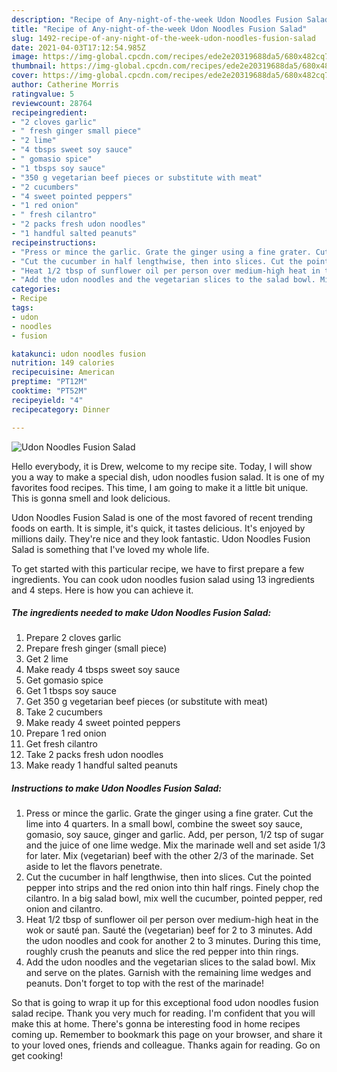```yaml
---
description: "Recipe of Any-night-of-the-week Udon Noodles Fusion Salad"
title: "Recipe of Any-night-of-the-week Udon Noodles Fusion Salad"
slug: 1492-recipe-of-any-night-of-the-week-udon-noodles-fusion-salad
date: 2021-04-03T17:12:54.985Z
image: https://img-global.cpcdn.com/recipes/ede2e20319688da5/680x482cq70/udon-noodles-fusion-salad-recipe-main-photo.jpg
thumbnail: https://img-global.cpcdn.com/recipes/ede2e20319688da5/680x482cq70/udon-noodles-fusion-salad-recipe-main-photo.jpg
cover: https://img-global.cpcdn.com/recipes/ede2e20319688da5/680x482cq70/udon-noodles-fusion-salad-recipe-main-photo.jpg
author: Catherine Morris
ratingvalue: 5
reviewcount: 28764
recipeingredient:
- "2 cloves garlic"
- " fresh ginger small piece"
- "2 lime"
- "4 tbsps sweet soy sauce"
- " gomasio spice"
- "1 tbsps soy sauce"
- "350 g vegetarian beef pieces or substitute with meat"
- "2 cucumbers"
- "4 sweet pointed peppers"
- "1 red onion"
- " fresh cilantro"
- "2 packs fresh udon noodles"
- "1 handful salted peanuts"
recipeinstructions:
- "Press or mince the garlic. Grate the ginger using a fine grater. Cut the lime into 4 quarters. In a small bowl, combine the sweet soy sauce, gomasio, soy sauce, ginger and garlic. Add, per person, 1/2 tsp of sugar and the juice of one lime wedge. Mix the marinade well and set aside 1/3 for later. Mix (vegetarian) beef with the other 2/3 of the marinade. Set aside to let the flavors penetrate."
- "Cut the cucumber in half lengthwise, then into slices. Cut the pointed pepper into strips and the red onion into thin half rings. Finely chop the cilantro. In a big salad bowl, mix well the cucumber, pointed pepper, red onion and cilantro."
- "Heat 1/2 tbsp of sunflower oil per person over medium-high heat in the wok or sauté pan. Sauté the (vegetarian) beef for 2 to 3 minutes. Add the udon noodles and cook for another 2 to 3 minutes. During this time, roughly crush the peanuts and slice the red pepper into thin rings."
- "Add the udon noodles and the vegetarian slices to the salad bowl. Mix and serve on the plates. Garnish with the remaining lime wedges and peanuts. Don&#39;t forget to top with the rest of the marinade!"
categories:
- Recipe
tags:
- udon
- noodles
- fusion

katakunci: udon noodles fusion 
nutrition: 149 calories
recipecuisine: American
preptime: "PT12M"
cooktime: "PT52M"
recipeyield: "4"
recipecategory: Dinner

---
```



![Udon Noodles Fusion Salad](https://img-global.cpcdn.com/recipes/ede2e20319688da5/680x482cq70/udon-noodles-fusion-salad-recipe-main-photo.jpg)

Hello everybody, it is Drew, welcome to my recipe site. Today, I will show you a way to make a special dish, udon noodles fusion salad. It is one of my favorites food recipes. This time, I am going to make it a little bit unique. This is gonna smell and look delicious.

Udon Noodles Fusion Salad is one of the most favored of recent trending foods on earth. It is simple, it's quick, it tastes delicious. It's enjoyed by millions daily. They're nice and they look fantastic. Udon Noodles Fusion Salad is something that I've loved my whole life.




To get started with this particular recipe, we have to first prepare a few ingredients. You can cook udon noodles fusion salad using 13 ingredients and 4 steps. Here is how you can achieve it.

<!--inarticleads1-->

##### The ingredients needed to make Udon Noodles Fusion Salad:

1. Prepare 2 cloves garlic
1. Prepare  fresh ginger (small piece)
1. Get 2 lime
1. Make ready 4 tbsps sweet soy sauce
1. Get  gomasio spice
1. Get 1 tbsps soy sauce
1. Get 350 g vegetarian beef pieces (or substitute with meat)
1. Take 2 cucumbers
1. Make ready 4 sweet pointed peppers
1. Prepare 1 red onion
1. Get  fresh cilantro
1. Take 2 packs fresh udon noodles
1. Make ready 1 handful salted peanuts




<!--inarticleads2-->

##### Instructions to make Udon Noodles Fusion Salad:

1. Press or mince the garlic. Grate the ginger using a fine grater. Cut the lime into 4 quarters. In a small bowl, combine the sweet soy sauce, gomasio, soy sauce, ginger and garlic. Add, per person, 1/2 tsp of sugar and the juice of one lime wedge. Mix the marinade well and set aside 1/3 for later. Mix (vegetarian) beef with the other 2/3 of the marinade. Set aside to let the flavors penetrate.
1. Cut the cucumber in half lengthwise, then into slices. Cut the pointed pepper into strips and the red onion into thin half rings. Finely chop the cilantro. In a big salad bowl, mix well the cucumber, pointed pepper, red onion and cilantro.
1. Heat 1/2 tbsp of sunflower oil per person over medium-high heat in the wok or sauté pan. Sauté the (vegetarian) beef for 2 to 3 minutes. Add the udon noodles and cook for another 2 to 3 minutes. During this time, roughly crush the peanuts and slice the red pepper into thin rings.
1. Add the udon noodles and the vegetarian slices to the salad bowl. Mix and serve on the plates. Garnish with the remaining lime wedges and peanuts. Don&#39;t forget to top with the rest of the marinade!




So that is going to wrap it up for this exceptional food udon noodles fusion salad recipe. Thank you very much for reading. I'm confident that you will make this at home. There's gonna be interesting food in home recipes coming up. Remember to bookmark this page on your browser, and share it to your loved ones, friends and colleague. Thanks again for reading. Go on get cooking!
